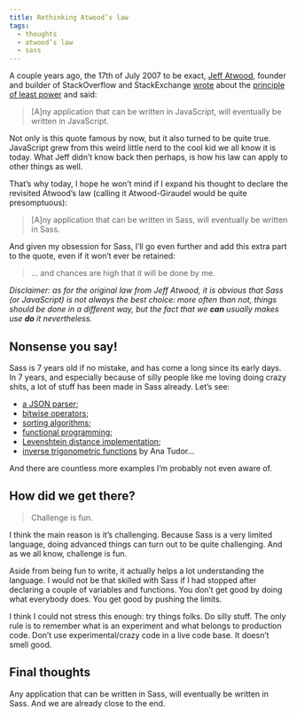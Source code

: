 ```yaml
---
title: Rethinking Atwood’s law
tags:
  - thoughts
  - atwood’s law
  - sass
---
```


A couple years ago, the 17th of July 2007 to be exact, [Jeff Atwood](https://twitter.com/codinghorror), founder and builder of StackOverflow and StackExchange [wrote](https://blog.codinghorror.com/the-principle-of-least-power/) about the [principle of least power](https://www.w3.org/DesignIssues/Principles.html) and said:

> [A]ny application that can be written in JavaScript, will eventually be written in JavaScript.

Not only is this quote famous by now, but it also turned to be quite true. JavaScript grew from this weird little nerd to the cool kid we all know it is today. What Jeff didn’t know back then perhaps, is how his law can apply to other things as well.

That’s why today, I hope he won’t mind if I expand his thought to declare the revisited Atwood’s law (calling it Atwood-Giraudel would be quite presomptuous):

> [A]ny application that can be written in Sass, will eventually be written in Sass.

And given my obsession for Sass, I’ll go even further and add this extra part to the quote, even if it won’t ever be retained:

> … and chances are high that it will be done by me.

_Disclaimer: as for the original law from Jeff Atwood, it is obvious that Sass (or JavaScript) is not always the best choice: more often than not, things should be done in a different way, but the fact that we **can** usually makes use **do** it nevertheless._

## Nonsense you say!

Sass is 7 years old if no mistake, and has come a long since its early days. In 7 years, and especially because of silly people like me loving doing crazy shits, a lot of stuff has been made in Sass already. Let’s see:

* [a JSON parser](/2014/01/20/json-in-sass/);
* [bitwise operators](/2014/06/22/bitwise-operators-in-sass/);
* [sorting algorithms](/2014/03/18/sassy-sort/);
* [functional programming](https://www.sassmeister.com/gist/c36be3440dc2b5ae9ba2);
* [Levenshtein distance implementation](https://www.sassmeister.com/gist/8334461);
* [inverse trigonometric functions](http://thesassway.com/advanced/inverse-trigonometric-functions-with-sass) by Ana Tudor…

And there are countless more examples I’m probably not even aware of.

## How did we get there?

> Challenge is fun.

I think the main reason is it’s challenging. Because Sass is a very limited language, doing advanced things can turn out to be quite challenging. And as we all know, challenge is fun.

Aside from being fun to write, it actually helps a lot understanding the language. I would not be that skilled with Sass if I had stopped after declaring a couple of variables and functions. You don’t get good by doing what everybody does. You get good by pushing the limits.

I think I could not stress this enough: try things folks. Do silly stuff. The only rule is to remember what is an experiment and what belongs to production code. Don’t use experimental/crazy code in a live code base. It doesn’t smell good.

## Final thoughts

Any application that can be written in Sass, will eventually be written in Sass. And we are already close to the end.

